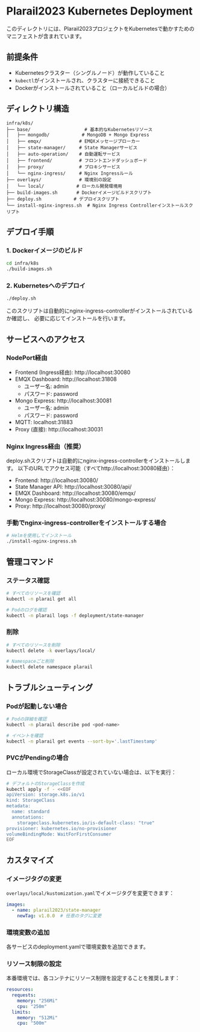 # Plarail2023 Kubernetes Deployment

このディレクトリには、Plarail2023プロジェクトをKubernetesで動かすためのマニフェストが含まれています。

## 前提条件

- Kubernetesクラスター（シングルノード）が動作していること
- `kubectl`がインストールされ、クラスターに接続できること
- Dockerがインストールされていること（ローカルビルドの場合）

## ディレクトリ構造

```
infra/k8s/
├── base/                    # 基本的なKubernetesリソース
│   ├── mongodb/            # MongoDB + Mongo Express
│   ├── emqx/              # EMQXメッセージブローカー
│   ├── state-manager/     # State Managerサービス
│   ├── auto-operation/    # 自動運転サービス
│   ├── frontend/          # フロントエンドダッシュボード
│   ├── proxy/             # プロキシサービス
│   └── nginx-ingress/     # Nginx Ingressルール
├── overlays/              # 環境別の設定
│   └── local/            # ローカル開発環境用
├── build-images.sh       # Dockerイメージビルドスクリプト
├── deploy.sh            # デプロイスクリプト
└── install-nginx-ingress.sh  # Nginx Ingress Controllerインストールスクリプト
```

## デプロイ手順

### 1. Dockerイメージのビルド

```bash
cd infra/k8s
./build-images.sh
```

### 2. Kubernetesへのデプロイ

```bash
./deploy.sh
```

このスクリプトは自動的にnginx-ingress-controllerがインストールされているか確認し、
必要に応じてインストールを行います。

## サービスへのアクセス

### NodePort経由

- Frontend (Ingress経由): http://localhost:30080
- EMQX Dashboard: http://localhost:31808
  - ユーザー名: admin
  - パスワード: password
- Mongo Express: http://localhost:30081
  - ユーザー名: admin
  - パスワード: password
- MQTT: localhost:31883
- Proxy (直接): http://localhost:30031

### Nginx Ingress経由（推奨）

deploy.shスクリプトは自動的にnginx-ingress-controllerをインストールします。
以下のURLでアクセス可能（すべてhttp://localhost:30080経由）：

- Frontend: http://localhost:30080/
- State Manager API: http://localhost:30080/api/
- EMQX Dashboard: http://localhost:30080/emqx/
- Mongo Express: http://localhost:30080/mongo-express/
- Proxy: http://localhost:30080/proxy/

### 手動でnginx-ingress-controllerをインストールする場合

```bash
# Helmを使用してインストール
./install-nginx-ingress.sh
```

## 管理コマンド

### ステータス確認

```bash
# すべてのリソースを確認
kubectl -n plarail get all

# Podのログを確認
kubectl -n plarail logs -f deployment/state-manager
```

### 削除

```bash
# すべてのリソースを削除
kubectl delete -k overlays/local/

# Namespaceごと削除
kubectl delete namespace plarail
```

## トラブルシューティング

### Podが起動しない場合

```bash
# Podの詳細を確認
kubectl -n plarail describe pod <pod-name>

# イベントを確認
kubectl -n plarail get events --sort-by='.lastTimestamp'
```

### PVCがPendingの場合

ローカル環境でStorageClassが設定されていない場合は、以下を実行：

```bash
# デフォルトのStorageClassを作成
kubectl apply -f - <<EOF
apiVersion: storage.k8s.io/v1
kind: StorageClass
metadata:
  name: standard
  annotations:
    storageclass.kubernetes.io/is-default-class: "true"
provisioner: kubernetes.io/no-provisioner
volumeBindingMode: WaitForFirstConsumer
EOF
```

## カスタマイズ

### イメージタグの変更

`overlays/local/kustomization.yaml`でイメージタグを変更できます：

```yaml
images:
  - name: plarail2023/state-manager
    newTag: v1.0.0  # 任意のタグに変更
```

### 環境変数の追加

各サービスのdeployment.yamlで環境変数を追加できます。

### リソース制限の設定

本番環境では、各コンテナにリソース制限を設定することを推奨します：

```yaml
resources:
  requests:
    memory: "256Mi"
    cpu: "250m"
  limits:
    memory: "512Mi"
    cpu: "500m"
